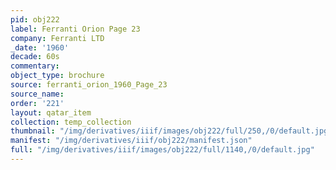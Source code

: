 ```yaml
---
pid: obj222
label: Ferranti Orion Page 23
company: Ferranti LTD
_date: '1960'
decade: 60s
commentary:
object_type: brochure
source: ferranti_orion_1960_Page_23
source_name:
order: '221'
layout: qatar_item
collection: temp_collection
thumbnail: "/img/derivatives/iiif/images/obj222/full/250,/0/default.jpg"
manifest: "/img/derivatives/iiif/obj222/manifest.json"
full: "/img/derivatives/iiif/images/obj222/full/1140,/0/default.jpg"
---
```

